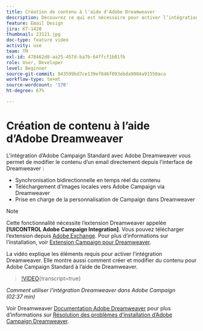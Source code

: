 ```yaml
---
title: Création de contenu à l'aide d'Adobe Dreamweaver
description: Découvrez ce qui est nécessaire pour activer l’intégration de Dreamweaver et comment créer et modifier du contenu pour Adobe Campaign Standard à l’aide de Dreamweaver.
feature: Email Design
jira: KT-1420
thumbnail: 23121.jpg
doc-type: feature video
activity: use
team: TM
exl-id: 478462d8-aa25-457d-ba7b-64ffcf1b81fb
role: User, Developer
level: Beginner
source-git-commit: 943599bd7ce139ef846f093ebda9084a91550aca
workflow-type: tm+mt
source-wordcount: '170'
ht-degree: 67%

---
```


# Création de contenu à l’aide d’Adobe Dreamweaver

L’intégration d’Adobe Campaign Standard avec Adobe Dreamweaver vous permet de modifier le contenu d’un email directement depuis l’interface de Dreamweaver :

* Synchronisation bidirectionnelle en temps réel du contenu
* Téléchargement d’images locales vers Adobe Campaign via Dreamweaver
* Prise en charge de la personnalisation de Campaign dans Dreamweaver

>[!NOTE]
>
>Cette fonctionnalité nécessite l’extension Dreamweaver appelée **[!UICONTROL Adobe Campaign Integration]**. Vous pouvez télécharger l’extension depuis [Adobe Exchange](https://exchange.adobe.com/creativecloud.html#search). Pour plus d’informations sur l’installation, voir [Extension Campaign pour Dreamweaver](https://helpx.adobe.com/fr/dreamweaver/using/working-with-dreamweaver-and-campaign.html).

La vidéo explique les éléments requis pour activer l’intégration Dreamweaver. Elle montre aussi comment créer et modifier du contenu pour Adobe Campaign Standard à l’aide de Dreamweaver.

>[!VIDEO](https://video.tv.adobe.com/v/23121?learn=on){transcript=true}

*Comment utiliser l’intégration Dreamweaver dans Adobe Campaign (02:37 min)*

Voir Dreamweaver [Documentation Adobe Dreamweaver](https://helpx.adobe.com/fr/dreamweaver/using/working-with-dreamweaver-and-campaign.html) pour plus d’informations sur [Résolution des problèmes d’installation d’Adobe Campaign Dreamweaver](https://helpx.adobe.com/fr/dreamweaver/kb/dreamweaver-campaign-integration-issue.html).
